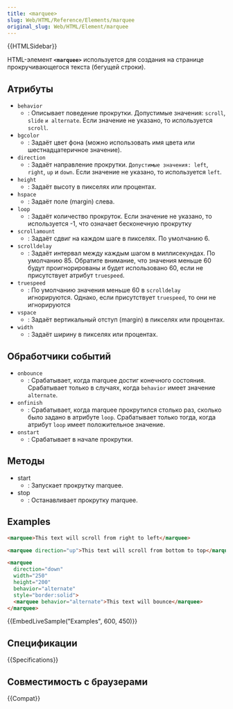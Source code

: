 ```yaml
---
title: <marquee>
slug: Web/HTML/Reference/Elements/marquee
original_slug: Web/HTML/Element/marquee
---
```


{{HTMLSidebar}}

HTML-элемент **`<marquee>`** используется для создания на странице прокручивающегося текста (бегущей строки).

## Атрибуты

- `behavior`
  - : Описывает поведение прокрутки. Допустимые значения: `scroll`, `slide` `и alternate`. Если значение не указано, то используется `scroll`.
- `bgcolor`
  - : Задаёт цвет фона (можно использовать имя цвета или шестнадцатеричное значение).
- `direction`
  - : Задаёт направление прокрутки. `Допустимые значения: left`, `right`, `up` и `down`. Если значение не указано, то используется `left`.
- `height`
  - : Задаёт высоту в пикселях или процентах.
- `hspace`
  - : Задаёт поле (margin) слева.
- `loop`
  - : Задаёт количество прокруток. Если значение не указано, то используется -1, что означает бесконечную прокрутку
- `scrollamount`
  - : Задаёт сдвиг на каждом шаге в пикселях. По умолчанию 6.
- `scrolldelay`
  - : Задаёт интервал между каждым шагом в миллисекундах. По умолчанию 85. Обратите внимание, что значения меньше 60 будут проигнорированы и будет использовано 60, если не присутствует атрибут `truespeed`.
- `truespeed`
  - : По умолчанию значения меньше 60 в `scrolldelay` игнорируются. Однако, если присутствует `truespeed`, то они не игнорируются
- `vspace`
  - : Задаёт вертикальный отступ (margin) в пикселях или процентах.
- `width`
  - : Задаёт ширину в пикселях или процентах.

## Обработчики событий

- `onbounce`
  - : Срабатывает, когда marquee достиг конечного состояния. Срабатывает только в случаях, когда `behavior` имеет значение `alternate`.
- `onfinish`
  - : Срабатывает, когда marquee прокрутился столько раз, сколько было задано в атрибуте `loop`. Срабатывает только тогда, когда атрибут `loop` имеет положительное значение.
- `onstart`
  - : Срабатывает в начале прокрутки.

## Методы

- start
  - : Запускает прокрутку marquee.
- stop
  - : Останавливает прокрутку marquee.

## Examples

```html
<marquee>This text will scroll from right to left</marquee>

<marquee direction="up">This text will scroll from bottom to top</marquee>

<marquee
  direction="down"
  width="250"
  height="200"
  behavior="alternate"
  style="border:solid">
  <marquee behavior="alternate">This text will bounce</marquee>
</marquee>
```

{{EmbedLiveSample("Examples", 600, 450)}}

## Спецификации

{{Specifications}}

## Совместимость с браузерами

{{Compat}}
